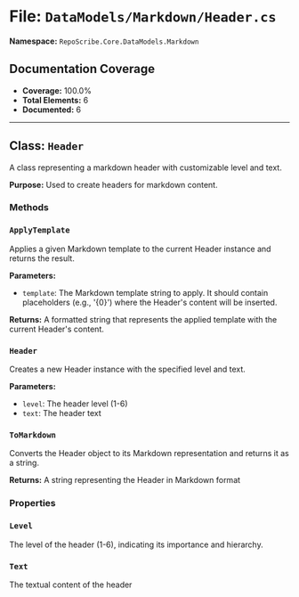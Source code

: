 # File: `DataModels/Markdown/Header.cs`

**Namespace:** `RepoScribe.Core.DataModels.Markdown`

## Documentation Coverage

- **Coverage:** 100.0%
- **Total Elements:** 6
- **Documented:** 6

---

## Class: `Header`

A class representing a markdown header with customizable level and text.

**Purpose:** Used to create headers for markdown content.

### Methods

  ### `ApplyTemplate`

  Applies a given Markdown template to the current Header instance and returns the result.

  **Parameters:**
  - `template`: The Markdown template string to apply. It should contain placeholders (e.g., '{0}') where the Header's content will be inserted.

  **Returns:** A formatted string that represents the applied template with the current Header's content.

  ### `Header`

  Creates a new Header instance with the specified level and text.

  **Parameters:**
  - `level`: The header level (1-6)
  - `text`: The header text

  ### `ToMarkdown`

  Converts the Header object to its Markdown representation and returns it as a string.

  **Returns:** A string representing the Header in Markdown format

### Properties

  ### `Level`

  The level of the header (1-6), indicating its importance and hierarchy.

  ### `Text`

  The textual content of the header

